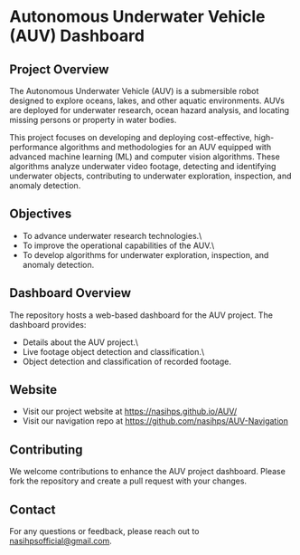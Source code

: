 
# Autonomous Underwater Vehicle (AUV) Dashboard


## Project Overview
The Autonomous Underwater Vehicle (AUV) is a submersible robot designed to explore oceans, lakes, and other aquatic environments. AUVs are deployed for underwater research, ocean hazard analysis, and locating missing persons or property in water bodies.

This project focuses on developing and deploying cost-effective, high-performance algorithms and methodologies for an AUV equipped with advanced machine learning (ML) and computer vision algorithms. These algorithms analyze underwater video footage, detecting and identifying underwater objects, contributing to underwater exploration, inspection, and anomaly detection.
## Objectives
- To advance underwater research technologies.\
- To improve the operational capabilities of the AUV.\
- To develop algorithms for underwater exploration, inspection, and anomaly detection.
## Dashboard Overview
The repository hosts a web-based dashboard for the AUV project. The dashboard provides:

- Details about the AUV project.\
- Live footage object detection and classification.\
- Object detection and classification of recorded footage.
## Website
- Visit our project website at https://nasihps.github.io/AUV/
- Visit our navigation repo at https://github.com/nasihps/AUV-Navigation
## Contributing
We welcome contributions to enhance the AUV project dashboard. Please fork the repository and create a pull request with your changes.
## Contact
For any questions or feedback, please reach out to nasihpsofficial@gmail.com.
